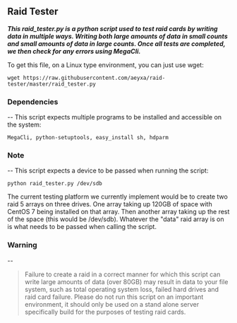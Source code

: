 ## Raid Tester

*__This raid_tester.py is a python script used to test raid cards by writing data in multiple ways. Writing both large amounts of data in small counts and small amounts of data in large counts. Once all tests are completed, we then check for any errors using MegaCli.__*

To get this file, on a Linux type environment, you can just use wget:
```
wget https://raw.githubusercontent.com/aeyxa/raid-tester/master/raid_tester.py
```


### Dependencies
--
This script expects multiple programs to be installed and accessible on the system:

```
MegaCli, python-setuptools, easy_install sh, hdparm
```
  

### Note
--
This script expects a device to be passed when running the script:

```
python raid_tester.py /dev/sdb
```
  
The current testing platform we currently implement would be to create two raid 5 arrays on three drives. One array taking up 120GB of space with CentOS 7 being installed on that array. Then another array taking up the rest of the space (this would be /dev/sdb). Whatever the "data" raid array is on is what needs to be passed when calling the script.


### Warning
--
>Failure to create a raid in a correct manner for which this script can write large amounts of data (over 80GB) may result in data to your file system, such as total operating system loss, failed hard drives and raid card failure. Please do not run this script on an important environment, it should only be used on a stand alone server specifically build for the purposes of testing raid cards.
